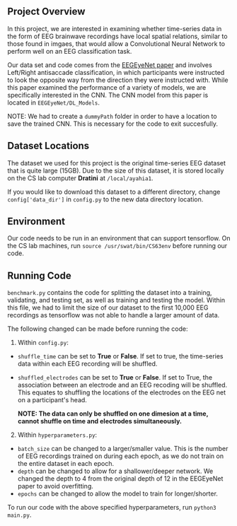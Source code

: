 ## Project Overview

In this project, we are interested in examining whether time-series data in the form of EEG brainwave recordings have local spatial relations, similar to those found in imgaes, that would allow a Convolutional Neural Network to perform well on an EEG classification task.

Our data set and code comes from the [EEGEyeNet paper](https://arxiv.org/pdf/2111.05100v2) and involves Left/Right antisaccade classification, in which participants were instructed to look the opposite way from the direction they were instructed with. While this paper examined the performance of a variety of models, we are specifically interested in the CNN. The CNN model from this paper is located in `EEGEyeNet/DL_Models`. 

NOTE: We had to create a `dummyPath` folder in order to have a location to save the trained CNN. This is necessary for the code to exit succesfully.

## Dataset Locations

The dataset we used for this project is the original time-series EEG dataset that is quite large (15GB). Due to the size of this dataset, it is stored locally on the CS lab computer **Dratini** at `/local/ayahia1`.

If you would like to download this dataset to a different directory, change `config['data_dir']` in `config.py` to the
new data directory location.

## Environment

Our code needs to be run in an environment that can support tensorflow. On the CS lab machines, run `source /usr/swat/bin/CS63env` before running our code.

## Running Code

`benchmark.py` contains the code for splitting the dataset into a training, validating, and testing set, as well as training and testing the model. Within this file, we had to limit the size of our dataset to the first 10,000 EEG recordings as tensorflow was not able to handle a larger amount of data. 

The following changed can be made before running the code:

1. Within `config.py`:
  - `shuffle_time` can be set to **True** or **False**. If set to true, the time-series data within each EEG recording will be shuffled.
  - `shuffled_electrodes` can be set to **True** or **False**. If set to True, the association between an electrode and an EEG recoding will be shuffled. This equates to shuffling the locations of the electrodes on the EEG net on a participant's head.

    **NOTE: The data can only be shuffled on one dimesion at a time, cannot shuffle on time and electrodes simultaneously.**
  
 2. Within `hyperparameters.py`:
  - `batch_size` can be changed to a larger/smaller value. This is the number of EEG recordings trained on during each epoch, as we do not train on the entire dataset in each epoch.
  - `depth` can be changed to allow for a shallower/deeper network. We changed the depth to 4 from the original depth of 12 in the EEGEyeNet paper to avoid overfitting.
  - `epochs` can be changed to allow the model to train for longer/shorter.

To run our code with the above specified hyperparameters, run `python3 main.py`.
